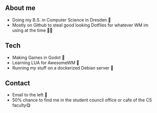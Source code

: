 ## About me
- Doing my B.S. in Computer Science in Dresden 📍
- Mostly on Github to steal good looking Dotfiles for whatever WM im using at the time 🕵🏽

## Tech
* Making Games in Godot 👾
* Learning LUA for AwesomeWM 🔲
* Running my stuff on a dockerized Debian server  🚢

## Contact
- Email to the left 💌
- 50% chance to find me in the student council office or cafe of the CS faculty😋
